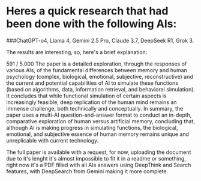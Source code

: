 # Heres a quick research that had been done with the following AIs:

###ChatGPT-o4, Llama 4, Gemini 2.5 Pro, Claude 3.7, DeepSeek R1, Grok 3.

The results are interesting, so, here's a brief explanation:


591 / 5.000
The paper is a detailed exploration, through the responses of various AIs, of the fundamental differences between memory and human psychology (complex, biological, emotional, subjective, reconstructive) and the current and potential capabilities of AI to simulate these functions (based on algorithms, data, information retrieval, and behavioral simulation).<br/>
It concludes that while functional simulation of certain aspects is increasingly feasible, deep replication of the human mind remains an immense challenge, both technically and conceptually.
In summary, the paper uses a multi-AI question-and-answer format to conduct an in-depth, comparative exploration of human versus artificial memory, concluding that, although AI is making progress in simulating functions, the biological, emotional, and subjective essence of human memory remains unique and unreplicable with current technology.

The full paper is available with a request, for now, uploading the document due to it's lenght it's almost impossible to fit it in a readme or something, right now it's a PDF filled with all AIs answers using DeepThink and Search features, with DeepSearch from Gemini making it more complete.
